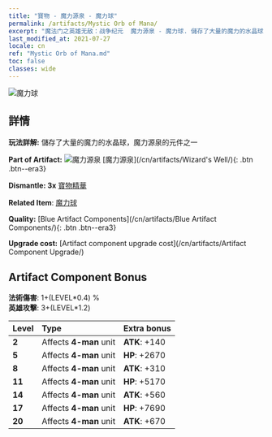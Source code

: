 ```yaml
---
title: "寶物 - 魔力源泉 - 魔力球"
permalink: /artifacts/Mystic Orb of Mana/
excerpt: "魔法门之英雄无敌：战争纪元  魔力源泉 - 魔力球. 儲存了大量的魔力的水晶球，魔力源泉的元件之一"
last_modified_at: 2021-07-27
locale: cn
ref: "Mystic Orb of Mana.md"
toc: false
classes: wide
---
```


 ![魔力球](/images/t/artifact_40213.png)



## 詳情

 **玩法詳解:** 儲存了大量的魔力的水晶球，魔力源泉的元件之一

 **Part of Artifact:** ![魔力源泉](/images/t/icon_artifact_21.png) [魔力源泉](/cn/artifacts/Wizard's Well/){: .btn .btn--era3}

 **Dismantle: 3x** [寶物精華](/cn/Items/con_905/)

 **Related Item**: [魔力球](/cn/Items/art_114/)

 **Quality:** [Blue Artifact Components](/cn/artifacts/Blue Artifact Components/){: .btn .btn--era3}

 **Upgrade cost:** [Artifact component upgrade cost](/cn/artifacts/Artifact Component Upgrade/)

## Artifact Component Bonus

  **法術傷害**: 1+(LEVEL\*0.4) %<br/>**英雄攻擊**: 3+(LEVEL\*1.2)

  |  Level  | Type |    Extra bonus  | 
  |:--------|:-----|:----------------| 
  | **2** | Affects **4-man** unit | **ATK**: +140 | 
  | **5** | Affects **4-man** unit | **HP**: +2670 | 
  | **8** | Affects **4-man** unit | **ATK**: +310 | 
  | **11** | Affects **4-man** unit | **HP**: +5170 | 
  | **14** | Affects **4-man** unit | **ATK**: +560 | 
  | **17** | Affects **4-man** unit | **HP**: +7690 | 
  | **20** | Affects **4-man** unit | **ATK**: +670 | 
